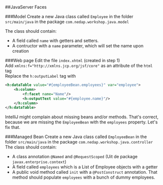 ##JavaServer Faces

###Model
Create a new Java class called `Employee` in the folder `src/main/java` in the package `com.nedap.workshop.java.model`  

The class should contain:  

* A field called `name` with getters and setters.  
* A contructor with a `name` parameter, which will set the name upon creation 

###Web page
Edit the file `index.xhtml` (created in step 1)  
Add `xmlns:f="http://xmlns.jcp.org/jsf/core"` as an attribute of the `html` tag  
Replace the `h:outputLabel` tag with  

```xml
<h:dataTable value="#{employeeBean.employees}" var="employee">
	<h:column>
		<f:facet name="Name"/>
		<h:outputText value="#{employee.name}"/>
	</h:column>
</h:dataTable>
```

IntelliJ might complain about missing beans and/or methods. That's correct, because we are missing the `EmployeeBean` with the `employees` property. Let's fix that.

###Managed Bean
Create a new Java class called `EmployeeBean` in the folder `src/main/java` in the package `com.nedap.workshop.java.controller`
The class should contain:

* A class annotation `@Named` and `@RequestScoped` (Uit de package `javax.enterprise.context`)
* A field called `employees` which is a List of Employee objects with a getter
* A public void method called `init` with a `@PostConstruct` annotation. That method should populate `employees` with a bunch of dummy employees.